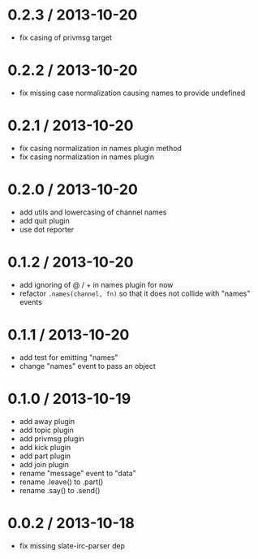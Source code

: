 
0.2.3 / 2013-10-20 
==================

 * fix casing of privmsg target

0.2.2 / 2013-10-20 
==================

 * fix missing case normalization causing names to provide undefined

0.2.1 / 2013-10-20 
==================

 * fix casing normalization in names plugin method
 * fix casing normalization in names plugin

0.2.0 / 2013-10-20 
==================

 * add utils and lowercasing of channel names
 * add quit plugin
 * use dot reporter

0.1.2 / 2013-10-20 
==================

 * add ignoring of @ / + in names plugin for now
 * refactor `.names(channel, fn)` so that it does not collide with "names" events

0.1.1 / 2013-10-20 
==================

 * add test for emitting "names"
 * change "names" event to pass an object

0.1.0 / 2013-10-19 
==================

 * add away plugin
 * add topic plugin
 * add privmsg plugin
 * add kick plugin
 * add part plugin
 * add join plugin
 * rename "message" event to "data"
 * rename .leave() to .part()
 * rename .say() to .send()

0.0.2 / 2013-10-18 
==================

 * fix missing slate-irc-parser dep
